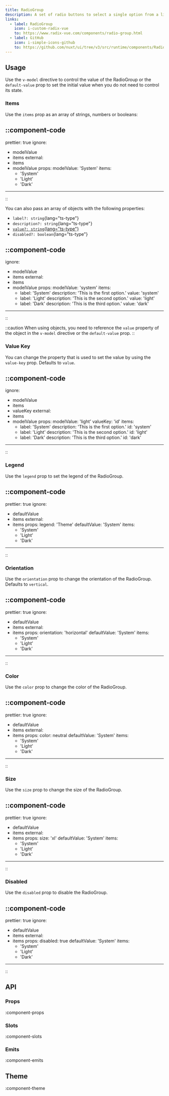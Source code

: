 ```yaml
---
title: RadioGroup
description: A set of radio buttons to select a single option from a list.
links:
  - label: RadioGroup
    icon: i-custom-radix-vue
    to: https://www.radix-vue.com/components/radio-group.html
  - label: GitHub
    icon: i-simple-icons-github
    to: https://github.com/nuxt/ui/tree/v3/src/runtime/components/RadioGroup.vue
---
```


## Usage

Use the `v-model` directive to control the value of the RadioGroup or the `default-value` prop to set the initial value when you do not need to control its state.

### Items

Use the `items` prop as an array of strings, numbers or booleans:

::component-code
---
prettier: true
ignore:
  - modelValue
  - items
external:
  - items
  - modelValue
props:
  modelValue: 'System'
  items:
    - 'System'
    - 'Light'
    - 'Dark'
---
::

You can also pass an array of objects with the following properties:

- `label?: string`{lang="ts-type"}
- `description?: string`{lang="ts-type"}
- [`value?: string`{lang="ts-type"}](#value-key)
- `disabled?: boolean`{lang="ts-type"}

::component-code
---
ignore:
  - modelValue
  - items
external:
  - items
  - modelValue
props:
  modelValue: 'system'
  items:
    - label: 'System'
      description: 'This is the first option.'
      value: 'system'
    - label: 'Light'
      description: 'This is the second option.'
      value: 'light'
    - label: 'Dark'
      description: 'This is the third option.'
      value: 'dark'
---
::

::caution
When using objects, you need to reference the `value` property of the object in the `v-model` directive or the `default-value` prop.
::

### Value Key

You can change the property that is used to set the value by using the `value-key` prop. Defaults to `value`.

::component-code
---
ignore:
  - modelValue
  - items
  - valueKey
external:
  - items
  - modelValue
props:
  modelValue: 'light'
  valueKey: 'id'
  items:
    - label: 'System'
      description: 'This is the first option.'
      id: 'system'
    - label: 'Light'
      description: 'This is the second option.'
      id: 'light'
    - label: 'Dark'
      description: 'This is the third option.'
      id: 'dark'
---
::

### Legend

Use the `legend` prop to set the legend of the RadioGroup.

::component-code
---
prettier: true
ignore:
  - defaultValue
  - items
external:
  - items
props:
  legend: 'Theme'
  defaultValue: 'System'
  items:
    - 'System'
    - 'Light'
    - 'Dark'
---
::

### Orientation

Use the `orientation` prop to change the orientation of the RadioGroup. Defaults to `vertical`.

::component-code
---
prettier: true
ignore:
  - defaultValue
  - items
external:
  - items
props:
  orientation: 'horizontal'
  defaultValue: 'System'
  items:
    - 'System'
    - 'Light'
    - 'Dark'
---
::

### Color

Use the `color` prop to change the color of the RadioGroup.

::component-code
---
prettier: true
ignore:
  - defaultValue
  - items
external:
  - items
props:
  color: neutral
  defaultValue: 'System'
  items:
    - 'System'
    - 'Light'
    - 'Dark'
---
::

### Size

Use the `size` prop to change the size of the RadioGroup.

::component-code
---
prettier: true
ignore:
  - defaultValue
  - items
external:
  - items
props:
  size: 'xl'
  defaultValue: 'System'
  items:
    - 'System'
    - 'Light'
    - 'Dark'
---
::

### Disabled

Use the `disabled` prop to disable the RadioGroup.

::component-code
---
prettier: true
ignore:
  - defaultValue
  - items
external:
  - items
props:
  disabled: true
  defaultValue: 'System'
  items:
    - 'System'
    - 'Light'
    - 'Dark'
---
::

## API

### Props

:component-props

### Slots

:component-slots

### Emits

:component-emits

## Theme

:component-theme

